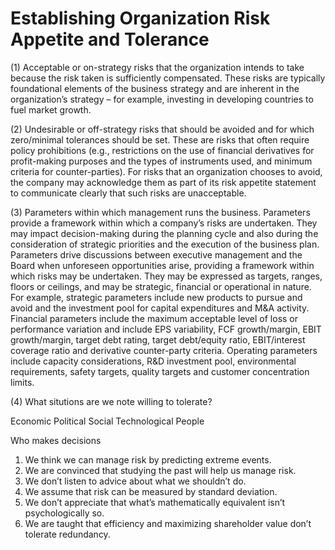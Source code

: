 # Establishing Organization Risk Appetite and Tolerance

(1) Acceptable or on-strategy risks that the organization intends to take because the risk taken is sufficiently compensated. These risks are typically foundational elements of the business strategy and are inherent in the organization’s strategy – for example, investing in developing countries to fuel market growth.

(2) Undesirable or off-strategy risks that should be avoided and for which zero/minimal tolerances should be set. These are risks that often require policy prohibitions (e.g., restrictions on the use of financial derivatives for profit-making purposes and the types of instruments used, and minimum criteria for counter-parties). For risks that an organization chooses to avoid, the company may acknowledge them as part of its risk appetite statement to communicate clearly that such risks are unacceptable.

(3) Parameters within which management runs the business. Parameters provide a framework within which a company’s risks are undertaken. They may impact decision-making during the planning cycle and also during the consideration of strategic priorities and the execution of the business plan. Parameters drive discussions between executive management and the Board when unforeseen opportunities arise, providing a framework within which risks may be undertaken. They may be expressed as targets, ranges, floors or ceilings, and may be strategic, financial or operational in nature. For example, strategic parameters include new products to pursue and avoid and the investment pool for capital expenditures and M&A activity. Financial parameters include the maximum acceptable level of loss or performance variation and include EPS variability, FCF growth/margin, EBIT growth/margin, target debt rating, target debt/equity ratio, EBIT/interest coverage ratio and derivative counter-party criteria. Operating parameters include capacity considerations, R&D investment pool, environmental requirements, safety targets, quality targets and customer concentration limits.

(4) What situtions are we note willing to tolerate?

Economic
Political
Social
Technological
People

Who makes decisions



1. We think we can manage risk by predicting extreme events.
2. We are convinced that studying the past will help us manage risk.
3. We don’t listen to advice about what we shouldn’t do.
4. We assume that risk can be measured by standard deviation.
5. We don’t appreciate that what’s mathematically equivalent isn’t psychologically so.
6. We are taught that efficiency and maximizing shareholder value don’t tolerate redundancy.